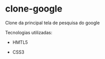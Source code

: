# clone-google
Clone da principal tela de pesquisa do google

Tecnologias utilizadas:

- HMTL5

- CSS3
